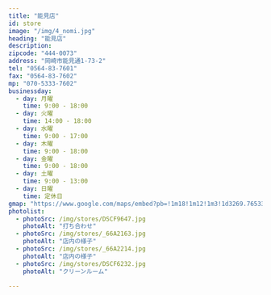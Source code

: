 ```yaml
---
title: "能見店"
id: store
image: "/img/4_nomi.jpg"
heading: "能見店"
description:
zipcode: "444-0073"
address: "岡崎市能見通1-73-2"
tel: "0564-83-7601"
fax: "0564-83-7602"
mp: "070-5333-7602"
businessday:
  - day: 月曜
    time: 9:00 - 18:00
  - day: 火曜
    time: 14:00 - 18:00
  - day: 水曜
    time: 9:00 - 17:00
  - day: 木曜
    time: 9:00 - 18:00
  - day: 金曜
    time: 9:00 - 18:00
  - day: 土曜
    time: 9:00 - 13:00
  - day: 日曜
    time: 定休日
gmap: "https://www.google.com/maps/embed?pb=!1m18!1m12!1m3!1d3269.765338482585!2d137.16089491576844!3d34.96248978036825!2m3!1f0!2f0!3f0!3m2!1i1024!2i768!4f13.1!3m3!1m2!1s0x6004a2cd2969d437%3A0x4f017cb83e658e1d!2z44OR44OK44OX44Op44K56Jas5bGAIOiDveimi-W6lw!5e0!3m2!1sja!2sjp!4v1529094334957"
photolist:
  - photoSrc: /img/stores/DSCF9647.jpg
    photoAlt: "打ち合わせ"
  - photoSrc: /img/stores/_66A2163.jpg
    photoAlt: "店内の様子"
  - photoSrc: /img/stores/_66A2214.jpg
    photoAlt: "店内の様子"
  - photoSrc: /img/stores/DSCF6232.jpg
    photoAlt: "クリーンルーム"

---
```

